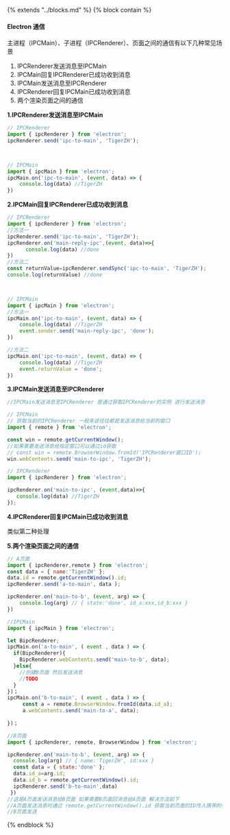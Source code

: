 {% extends "../blocks.md" %} {% block contain %}


#### Electron 通信

主进程（IPCMain）、子进程（IPCRenderer）、页面之间的通信有以下几种常见场景

1. IPCRenderer发送消息至IPCMain
2. IPCMain回复IPCRenderer已成功收到消息
3. IPCMain发送消息至IPCRenderer
4. IPCRenderer回复IPCMain已成功收到消息
5. 两个渲染页面之间的通信

**1.IPCRenderer发送消息至IPCMain**

```javascript
// IPCRenderer
import { ipcRenderer } from 'electron';
ipcRenderer.send('ipc-to-main', 'TigerZH');



// IPCMain
import { ipcMain } from 'electron';
ipcMain.on('ipc-to-main', (event, data) => {
    console.log(data) //TigerZH
})
```



**2.IPCMain回复IPCRenderer已成功收到消息**

```javascript
// IPCRenderer
import { ipcRenderer } from 'electron';
//方法一
ipcRenderer.send('ipc-to-main', 'TigerZH');
ipcRenderer.on('main-reply-ipc',(event, data)=>{
      console.log(data) //done
})
//方法二
const returnValue=ipcRenderer.sendSync('ipc-to-main', 'TigerZH');
console.log(returnValue) //done



// IPCMain
import { ipcMain } from 'electron';
//方法一
ipcMain.on('ipc-to-main', (event, data) => {
    console.log(data) //TigerZH
    event.sender.send('main-reply-ipc', 'done');
})

//方法二
ipcMain.on('ipc-to-main', (event, data) => {
    console.log(data) //TigerZH
    event.returnValue = 'done';
})

```

**3.IPCMain发送消息至IPCRenderer**

```javascript
//IPCMain发送消息至IPCRenderer 是通过获取IPCRenderer的实例 进行发送消息

// IPCMain 
// 获取当前的IPCRenderer 一般来说往往都是发送消息给当前的窗口
import { remote } from 'electron';

const win = remote.getCurrentWindow();
//如果需要发送消息给指定窗口可以通过id获取
// const win = remote.BrowserWindow.fromId('IPCRenderer窗口ID');
win.webContents.send('main-to-ipc', 'TigerZH');

// IPCRenderer
import { ipcRenderer } from 'electron';

ipcRenderer.on('main-to-ipc', (event,data)=>{
   console.log(data) //TigerZH
});
```

**4.IPCRenderer回复IPCMain已成功收到消息**

类似第二种处理

**5.两个渲染页面之间的通信**

```javascript
// A页面
import { ipcRenderer,remote } from 'electron';
const data = { name:'TigerZH' };
data.id = remote.getCurrentWindow().id;
ipcRenderer.send('a-to-main', data );

ipcRenderer.on('main-to-b', (event, arg) => {
    console.log(arg) // { state:'done', id_a:xxx,id_b:xxx }
})

//IPCMain
import { ipcMain } from 'electron';

let BipcRenderer;
ipcMain.on('a-to-main', ( event , data ) => {
  if(BipcRenderer){
    BipcRenderer.webContents.send('main-to-b', data);
  }else{
    //创建B页面 然后发送消息
    //TODO
  }
})；
ipcMain.on('b-to-main', ( event , data ) => {
     const a = remote.BrowserWindow.fromId(data.id_a);
     a.webContents.send('main-to-a', data);
  
})；

//B页面
import { ipcRenderer, remote, BrowserWindow } from 'electron';

ipcRenderer.on('main-to-b', (event, arg) => {
  console.log(arg) // { name:'TigerZH', id:xxx }
  const data = { state:'done' };
  data.id_a=arg.id;
  data.id_b = remote.getCurrentWindow().id;
  ipcRenderer.send('b-to-main',data)
 })
//这是A页面发送消息给B页面 如果需要B页面回消息给A页面 解决方法如下
//A页面发送消息时通过 remote.getCurrentWindow().id 获取当前页面的ID传入携带的参数中
//B页面发送
```


{% endblock %}